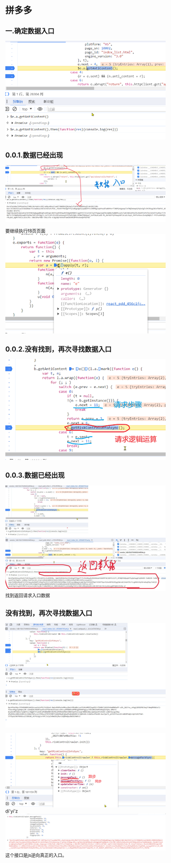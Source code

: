 
# 拼多多

## 一.确定数据入口
![输入图片说明](/imgs/2023-12-27/vO4e28LkpSqG9PXG.png)

## 0.0.1.数据已经出现
![输入图片说明](/imgs/2023-12-27/xSnVc3GI2KEUqS73.png)

要继续执行f8页页面
![输入图片说明](/imgs/2023-12-27/GO6OiZugYchvr4L7.png)


## 0.0.2.没有找到，再次寻找数据入口
![输入图片说明](/imgs/2023-12-27/CFF2PgSgb8jRiG93.png)

## 0.0.3.数据已经出现
![输入图片说明](/imgs/2023-12-27/OLxypJDkpBXMvDCW.jpeg)
找到返回请求入口数据


## 没有找到，再次寻找数据入口
![输入图片说明](/imgs/2023-12-27/X3kEUHNyn4pOBIa0.jpeg)

![输入图片说明](/imgs/2023-12-27/BVjvyMIGO8Rrt6Of.png)
di'yi'z
![输入图片说明](/imgs/2023-12-27/gaamgMj5Q6iOgXMo.png)
这个接口是js逆向真正的入口。

<!--stackedit_data:
eyJkaXNjdXNzaW9ucyI6eyJCRkFSOTVyMHBvaVV3bnRRIjp7In
N0YXJ0IjoyMjAsImVuZCI6MTk4LCJ0ZXh0Ijoic3dpdGNoIn19
LCJjb21tZW50cyI6eyJLQ3N3YmxvM0kxcVVVbDZGIjp7ImRpc2
N1c3Npb25JZCI6IkJGQVI5NXIwcG9pVXdudFEiLCJzdWIiOiJn
aDoxMTI1MzExOTgiLCJ0ZXh0Ijoic3dpdGNo55So5rOVIiwiY3
JlYXRlZCI6MTcwMzY1MzIyNjQwNX19LCJoaXN0b3J5IjpbLTIw
NTMxMzI1MjUsMTI2Mzk2MzMzOSwxMjQyMDQ5NTExLDE1OTYzMT
g3ODAsMzE0ODI4Nzc1LC0xODQ2NzMwMjQyLDY4NDI5OTQxMCwt
MTIxMTY3NTcyNCwtNjUxNTQ3Mzg5LC02ODM4Njg3MTgsODA5NT
k1MDUwLC0xMjM5NTgxMjUxLC0yMTQ1Mzc5ODQ2LDIxMzI4NDEy
OTUsMTk5MzExNTY1Niw4MDQ3OTE1MCwtNzg0NTQ5NTgwLDgxOD
UyNTg0MCw4NDk5NTIyXX0=
-->